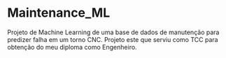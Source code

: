 # Maintenance_ML
Projeto de Machine Learning de uma base de dados de manutenção para predizer falha em um torno CNC. Projeto este que serviu como TCC para obtenção do meu diploma como Engenheiro.
